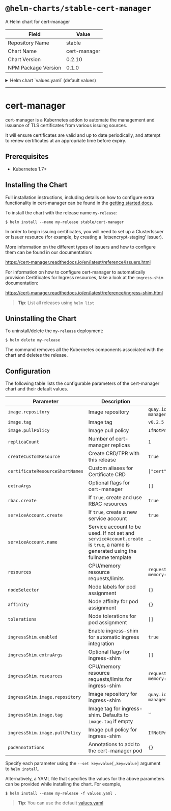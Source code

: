 # `@helm-charts/stable-cert-manager`

A Helm chart for cert-manager

| Field               | Value        |
| ------------------- | ------------ |
| Repository Name     | stable       |
| Chart Name          | cert-manager |
| Chart Version       | 0.2.10       |
| NPM Package Version | 0.1.0        |

<details>

<summary>Helm chart `values.yaml` (default values)</summary>

```yaml
# Default values for cert-manager.
# This is a YAML-formatted file.
# Declare variables to be passed into your templates.
replicaCount: 1

image:
  repository: quay.io/jetstack/cert-manager-controller
  tag: v0.2.5
  pullPolicy: IfNotPresent

createCustomResource: true

certificateResourceShortNames: ['cert', 'certs']

rbac:
  # Specifies whether RBAC resources should be created
  create: true

serviceAccount:
  # Specifies whether a service account should be created
  create: true
  # The name of the service account to use.
  # If not set and create is true, a name is generated using the fullname template
  name:

# Optional additional arguments
extraArgs:
  []
  # Use this flag to set a namespace that cert-manager will use to store
  # supporting resources required for each ClusterIssuer (default is kube-system)
  # - --cluster-resource-namespace=kube-system

resources:
  {}
  # requests:
  #   cpu: 10m
  #   memory: 32Mi

podAnnotations: {}

nodeSelector: {}

ingressShim:
  enabled: true

  # Optional additional arguments for ingress-shim
  extraArgs:
    []
    # Use these flags to specify the default Issuer/ClusterIssuer
    # (IMPORTANT: You need to create this Issuer/ClusterIssuer resource yourself)
    # - --default-issuer-name=letsencrypt-prod
    # - --default-issuer-kind=ClusterIssuer

  resources:
    {}
    # requests:
    #   cpu: 10m
    #   memory: 32Mi

  image:
    repository: quay.io/jetstack/cert-manager-ingress-shim

    # Defaults to image.tag.
    # You should only change this if you know what you are doing!
    # tag: v0.2.5

    pullPolicy: IfNotPresent

# This is used by the static manifest generator in order to create a static
# namespace manifest for the namespace that cert-manager is being installed
# within. It should **not** be used if you are using Helm for deployment.
createNamespaceResource: false
```

</details>

---

# cert-manager

cert-manager is a Kubernetes addon to automate the management and issuance of
TLS certificates from various issuing sources.

It will ensure certificates are valid and up to date periodically, and attempt
to renew certificates at an appropriate time before expiry.

## Prerequisites

- Kubernetes 1.7+

## Installing the Chart

Full installation instructions, including details on how to configure extra
functionality in cert-manager can be found in the [getting started docs](https://cert-manager.readthedocs.io/en/latest/getting-started/).

To install the chart with the release name `my-release`:

```console
$ helm install --name my-release stable/cert-manager
```

In order to begin issuing certificates, you will need to set up a ClusterIssuer
or Issuer resource (for example, by creating a 'letsencrypt-staging' issuer).

More information on the different types of issuers and how to configure them
can be found in our documentation:

https://cert-manager.readthedocs.io/en/latest/reference/issuers.html

For information on how to configure cert-manager to automatically provision
Certificates for Ingress resources, take a look at the `ingress-shim`
documentation:

https://cert-manager.readthedocs.io/en/latest/reference/ingress-shim.html

> **Tip**: List all releases using `helm list`

## Uninstalling the Chart

To uninstall/delete the `my-release` deployment:

```console
$ helm delete my-release
```

The command removes all the Kubernetes components associated with the chart and deletes the release.

## Configuration

The following table lists the configurable parameters of the cert-manager chart and their default values.

| Parameter                       | Description                                                                                                                   | Default                                      |
| ------------------------------- | ----------------------------------------------------------------------------------------------------------------------------- | -------------------------------------------- |
| `image.repository`              | Image repository                                                                                                              | `quay.io/jetstack/cert-manager-controller`   |
| `image.tag`                     | Image tag                                                                                                                     | `v0.2.5`                                     |
| `image.pullPolicy`              | Image pull policy                                                                                                             | `IfNotPresent`                               |
| `replicaCount`                  | Number of cert-manager replicas                                                                                               | `1`                                          |
| `createCustomResource`          | Create CRD/TPR with this release                                                                                              | `true`                                       |
| `certificateResourceShortNames` | Custom aliases for Certificate CRD                                                                                            | `["cert", "certs"]`                          |
| `extraArgs`                     | Optional flags for cert-manager                                                                                               | `[]`                                         |
| `rbac.create`                   | If `true`, create and use RBAC resources                                                                                      | `true`                                       |
| `serviceAccount.create`         | If `true`, create a new service account                                                                                       | `true`                                       |
| `serviceAccount.name`           | Service account to be used. If not set and `serviceAccount.create` is `true`, a name is generated using the fullname template | ``                                           |
| `resources`                     | CPU/memory resource requests/limits                                                                                           | `requests: {cpu: 10m, memory: 32Mi}`         |
| `nodeSelector`                  | Node labels for pod assignment                                                                                                | `{}`                                         |
| `affinity`                      | Node affinity for pod assignment                                                                                              | `{}`                                         |
| `tolerations`                   | Node tolerations for pod assignment                                                                                           | `[]`                                         |
| `ingressShim.enabled`           | Enable ingress-shim for automatic ingress integration                                                                         | `true`                                       |
| `ingressShim.extraArgs`         | Optional flags for ingress-shim                                                                                               | `[]`                                         |
| `ingressShim.resources`         | CPU/memory resource requests/limits for ingress-shim                                                                          | `requests: {cpu: 10m, memory: 32Mi}`         |
| `ingressShim.image.repository`  | Image repository for ingress-shim                                                                                             | `quay.io/jetstack/cert-manager-ingress-shim` |
| `ingressShim.image.tag`         | Image tag for ingress-shim. Defaults to `image.tag` if empty                                                                  | ``                                           |
| `ingressShim.image.pullPolicy`  | Image pull policy for ingress-shim                                                                                            | `IfNotPresent`                               |
| `podAnnotations`                | Annotations to add to the cert-manager pod                                                                                    | `{}`                                         |

Specify each parameter using the `--set key=value[,key=value]` argument to `helm install`.

Alternatively, a YAML file that specifies the values for the above parameters can be provided while installing the chart. For example,

```console
$ helm install --name my-release -f values.yaml .
```

> **Tip**: You can use the default [values.yaml](values.yaml)
